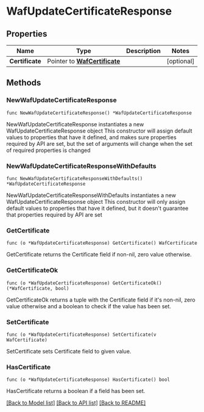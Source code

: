 # WafUpdateCertificateResponse

## Properties

Name | Type | Description | Notes
------------ | ------------- | ------------- | -------------
**Certificate** | Pointer to [**WafCertificate**](wafCertificate.md) |  | [optional] 

## Methods

### NewWafUpdateCertificateResponse

`func NewWafUpdateCertificateResponse() *WafUpdateCertificateResponse`

NewWafUpdateCertificateResponse instantiates a new WafUpdateCertificateResponse object
This constructor will assign default values to properties that have it defined,
and makes sure properties required by API are set, but the set of arguments
will change when the set of required properties is changed

### NewWafUpdateCertificateResponseWithDefaults

`func NewWafUpdateCertificateResponseWithDefaults() *WafUpdateCertificateResponse`

NewWafUpdateCertificateResponseWithDefaults instantiates a new WafUpdateCertificateResponse object
This constructor will only assign default values to properties that have it defined,
but it doesn't guarantee that properties required by API are set

### GetCertificate

`func (o *WafUpdateCertificateResponse) GetCertificate() WafCertificate`

GetCertificate returns the Certificate field if non-nil, zero value otherwise.

### GetCertificateOk

`func (o *WafUpdateCertificateResponse) GetCertificateOk() (*WafCertificate, bool)`

GetCertificateOk returns a tuple with the Certificate field if it's non-nil, zero value otherwise
and a boolean to check if the value has been set.

### SetCertificate

`func (o *WafUpdateCertificateResponse) SetCertificate(v WafCertificate)`

SetCertificate sets Certificate field to given value.

### HasCertificate

`func (o *WafUpdateCertificateResponse) HasCertificate() bool`

HasCertificate returns a boolean if a field has been set.


[[Back to Model list]](../README.md#documentation-for-models) [[Back to API list]](../README.md#documentation-for-api-endpoints) [[Back to README]](../README.md)


